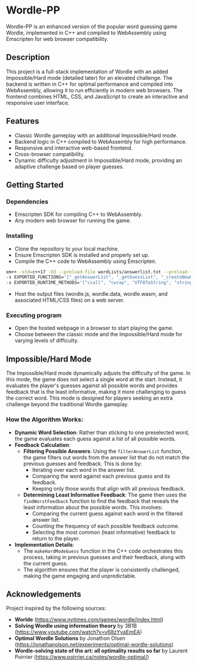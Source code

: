 # Wordle-PP

Wordle-PP is an enhanced version of the popular word guessing game Wordle, implemented in C++ and compiled to WebAssembly using Emscripten for web browser compatibility.

## Description

This project is a full-stack implementation of Wordle with an added Impossible/Hard mode (detailed later) for an elevated challenge. The backend is written in C++ for optimal performance and compiled into WebAssembly, allowing it to run efficiently in modern web browsers. The frontend combines HTML, CSS, and JavaScript to create an interactive and responsive user interface.

## Features

- Classic Wordle gameplay with an additional Impossible/Hard mode.
- Backend logic in C++ compiled to WebAssembly for high performance.
- Responsive and interactive web-based frontend.
- Cross-browser compatibility.
- Dynamic difficulty adjustment in Impossible/Hard mode, providing an adaptive challenge based on player guesses.

## Getting Started

### Dependencies

- Emscripten SDK for compiling C++ to WebAssembly.
- Any modern web browser for running the game.

### Installing

- Clone the repository to your local machine.
- Ensure Emscripten SDK is installed and properly set up.
- Compile the C++ code to WebAssembly using Emscripten.

```sh
em++ -std=c++17 -O3 --preload-file wordLists/answerlist.txt --preload-file wordLists/guesslist.txt wordle.cpp -o wordle.js -s WASM=1 \
-s EXPORTED_FUNCTIONS='["_getAnswerList", "_getGuessList", "_createNewGame", "_makeGuess", "_evaluateGuess", "_validateGuess", "_isMatch", "_filterAnswerList", "_findWorstFeedback", "_makeHardModeGuess", "_free", "_malloc"]' \
-s EXPORTED_RUNTIME_METHODS='["ccall", "cwrap", "UTF8ToString", "stringToUTF8", "setValue"]'
```

- Host the output files (wordle.js, wordle.data, wordle.wasm, and associated HTML/CSS files) on a web server.

### Executing program

- Open the hosted webpage in a browser to start playing the game.
- Choose between the classic mode and the Impossible/Hard mode for varying levels of difficulty.

## Impossible/Hard Mode

The Impossible/Hard mode dynamically adjusts the difficulty of the game. In this mode, the game does not select a single word at the start. Instead, it evaluates the player's guesses against all possible words and provides feedback that is the least informative, making it more challenging to guess the correct word. This mode is designed for players seeking an extra challenge beyond the traditional Wordle gameplay.

### How the Algorithm Works:
- **Dynamic Word Selection**: Rather than sticking to one preselected word, the game evaluates each guess against a list of all possible words.
- **Feedback Calculation**:
  - **Filtering Possible Answers**: Using the `filterAnswerList` function, the game filters out words from the answer list that do not match the previous guesses and feedback. This is done by:
    - Iterating over each word in the answer list.
    - Comparing the word against each previous guess and its feedback.
    - Keeping only those words that align with all previous feedback.
  - **Determining Least Informative Feedback**: The game then uses the `findWorstFeedback` function to find the feedback that reveals the least information about the possible words. This involves:
    - Comparing the current guess against each word in the filtered answer list.
    - Counting the frequency of each possible feedback outcome.
    - Selecting the most common (least informative) feedback to return to the player.
- **Implementation Details**:
  - The `makeHardModeGuess` function in the C++ code orchestrates this process, taking in previous guesses and their feedback, along with the current guess.
  - The algorithm ensures that the player is consistently challenged, making the game engaging and unpredictable.

## Acknowledgements

Project inspired by the following sources:
- **Worlde** (https://www.nytimes.com/games/wordle/index.html)
- **Solving Wordle using information theory** by 3B1B (https://www.youtube.com/watch?v=v68zYyaEmEA)
- **Optimal Wordle Solutions** by Jonathon Olsen (https://jonathanolson.net/experiments/optimal-wordle-solutions)
- **Wordle-solving state of the art: all optimality results so far** by Laurent Poirrier (https://www.poirrier.ca/notes/wordle-optimal/)